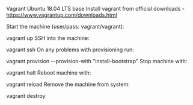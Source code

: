 Vagrant Ubuntu 18.04 LTS base
Install vagrant from official downloads - https://www.vagrantup.com/downloads.html

Start the machine (user/pass: vagrant/vagrant):

vagrant up
SSH into the machine:

vagrant ssh
On any problems with provisioning run:

vagrant provision --provision-with "install-bootstrap"
Stop machine with:

vagrant halt
Reboot machine with:

vagrant reload
Remove the machine from system:

vagrant destroy
